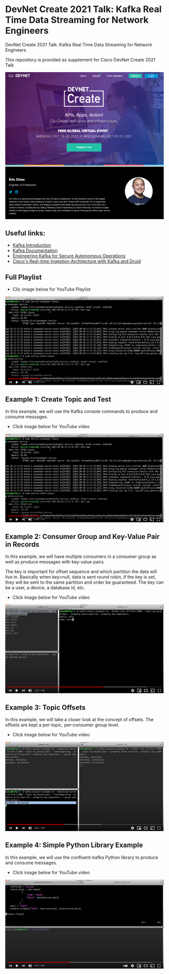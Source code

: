 # DevNet Create 2021 Talk: Kafka Real Time Data Streaming for Network Engineers
DevNet Create 2021 Talk: Kafka Real Time Data Streaming for Network Engineers

This repository is provided as supplement for Cisco DevNet Create 2021 Talk

![Cisco DevNet Create 2021](/images/DevNet_Create_2021.png)
![Cisco DevNet Create 2021 Eric Chou Speaker](/images/Eric_Chou_Speaker.png)

## Useful links: 

- [Kafka Introduction](https://kafka.apache.org/intro)
- [Kafka Documentation](https://kafka.apache.org/documentation/)
- [Engineering Kafka for Secure Autonomous Operations](https://video.cisco.com/video/6258279442001)
- [Cisco's Real-time Ingestion Architecture with Kafka and Druid](https://imply.io/videos/ciscos-real-time-ingestion-architecture-with-kafka-and-druid)


## Full Playlist

- Clic image below for YouTube Playlist 

[![DevNet Create 2021 Full Playlist](/images/Example1_screenshot.png)](https://www.youtube.com/playlist?list=PLAaTeRWIM_ws4ySKWlq9nDpOptoMkRSW0)

## Example 1: Create Topic and Test

In this example, we will use the Kafka console commands to produce and consume messages. 

- Click image below for YouTube video

[![DevNet Create 2021 Exampple 1](/images/Example1_screenshot.png)](https://youtu.be/8agd1M-vafg)

## Example 2: Consumer Group and Key-Value Pair in Records

In this example, we will have multiple consumers in a consumer group as well as produce messages with key-value pairs. 

The key is important for offset sequence and which partition the data will live in. Basically when key=null, data is sent round robin, if the key is set, they will be sent to the same partition and order be guaranteed. The key can be a user, a device, a database id, etc. 

- Click image below for YouTube video

[![DevNet Create 2021 Exampple 2](/images/Example2_screenshot.png)](https://youtu.be/8qL98_7hB_k)

## Example 3: Topic Offsets

In this example, we will take a closer look at the concept of offsets. The offsets are kept a per-topic, per-consumer group level.  

- Click image below for YouTube video

[![DevNet Create 2021 Exampple 3](/images/Example3_screenshot.png)](https://youtu.be/BINK1Aex8Qs)

## Example 4: Simple Python Library Example

In this example, we will use the confluent-kafka Python library to produce and consume messages. 

- Click image below for YouTube video

[![DevNet Create 2021 Exampple 4](/images/Example4_screenshot.png)](https://youtu.be/2wyFaAJSZyU)



